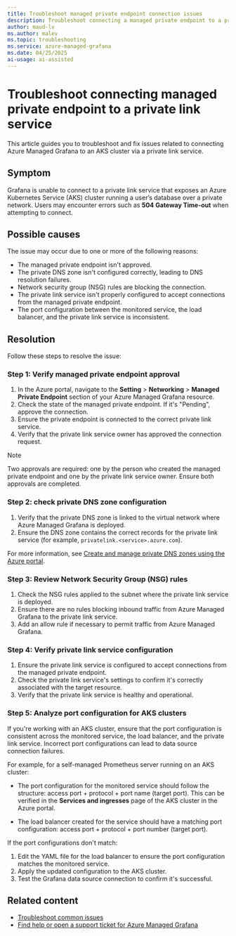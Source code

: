 ```yaml
---
title: Troubleshoot managed private endpoint connection issues
description: Troubleshoot connecting a managed private endpoint to a private link service in Azure Managed Grafana.
author: maud-lv
ms.author: malev
ms.topic: troubleshooting
ms.service: azure-managed-grafana
ms.date: 04/25/2025
ai-usage: ai-assisted
---
```


# Troubleshoot connecting managed private endpoint to a private link service

This article guides you to troubleshoot and fix issues related to connecting Azure Managed Grafana to an AKS cluster via a private link service.

## Symptom

Grafana is unable to connect to a private link service that exposes an Azure Kubernetes Service (AKS) cluster running a user’s database over a private network. Users may encounter errors such as **504 Gateway Time-out** when attempting to connect.

## Possible causes

The issue may occur due to one or more of the following reasons:

- The managed private endpoint isn't approved.
- The private DNS zone isn't configured correctly, leading to DNS resolution failures.
- Network security group (NSG) rules are blocking the connection.
- The private link service isn't properly configured to accept connections from the managed private endpoint.
- The port configuration between the monitored service, the load balancer, and the private link service is inconsistent.

## Resolution

Follow these steps to resolve the issue:

### Step 1: Verify managed private endpoint approval

1. In the Azure portal, navigate to the **Setting** > **Networking** > **Managed Private Endpoint** section of your Azure Managed Grafana resource.
1. Check the state of the managed private endpoint. If it's "Pending", approve the connection.
1. Ensure the private endpoint is connected to the correct private link service.
1. Verify that the private link service owner has approved the connection request.

> [!NOTE]
> Two approvals are required: one by the person who created the managed private endpoint and one by the private link service owner. Ensure both approvals are completed.

### Step 2: check private DNS zone configuration

1. Verify that the private DNS zone is linked to the virtual network where Azure Managed Grafana is deployed.
1. Ensure the DNS zone contains the correct records for the private link service (for example, `privatelink.<service>.azure.com`).

For more information, see [Create and manage private DNS zones using the Azure portal](/azure/dns/private-dns-portal).

### Step 3: Review Network Security Group (NSG) rules

1. Check the NSG rules applied to the subnet where the private link service is deployed.
1. Ensure there are no rules blocking inbound traffic from Azure Managed Grafana to the private link service.
1. Add an allow rule if necessary to permit traffic from Azure Managed Grafana.

### Step 4: Verify private link service configuration

1. Ensure the private link service is configured to accept connections from the managed private endpoint.
1. Check the private link service's settings to confirm it's correctly associated with the target resource.
1. Verify that the private link service is healthy and operational.

### Step 5: Analyze port configuration for AKS clusters

If you're working with an AKS cluster, ensure that the port configuration is consistent across the monitored service, the load balancer, and the private link service. Incorrect port configurations can lead to data source connection failures.

For example, for a self-managed Prometheus server running on an AKS cluster:

- The port configuration for the monitored service should follow the structure: access port + protocol + port name (target port). This can be verified in the **Services and ingresses** page of the AKS cluster in the Azure portal.

- The load balancer created for the service should have a matching port configuration: access port + protocol + port number (target port).

If the port configurations don't match:

1. Edit the YAML file for the load balancer to ensure the port configuration matches the monitored service.
1. Apply the updated configuration to the AKS cluster.
1. Test the Grafana data source connection to confirm it's successful.

## Related content

- [Troubleshoot common issues](troubleshoot-managed-grafana.md)
- [Find help or open a support ticket for Azure Managed Grafana](find-help-open-support-ticket.md)
